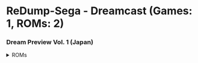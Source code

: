 # ReDump-Sega - Dreamcast (Games: 1, ROMs: 2)
### Dream Preview Vol. 1 (Japan)
<details>
<summary>ROMs</summary>
Dream Preview Vol. 1 (Japan) (Track 1).bin, CRC: ddf41288

Dream Preview Vol. 1 (Japan) (Track 3).bin, CRC: 3a1c01de

</details>

